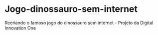 # Jogo-dinossauro-sem-internet
Recriando  o famoso jogo do dinossauro sem internet - Projeto da Digital Innovation One
